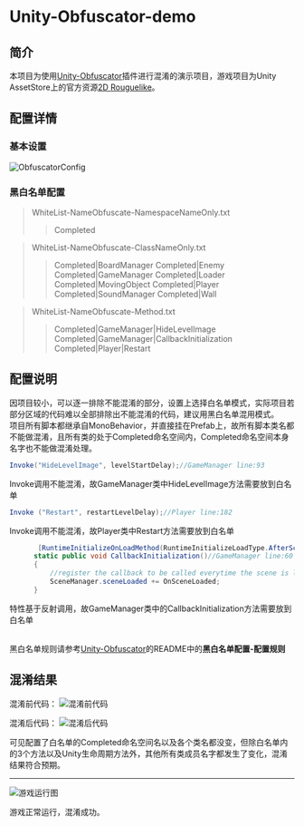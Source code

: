 # Unity-Obfuscator-demo

## 简介
本项目为使用[Unity-Obfuscator][1]插件进行混淆的演示项目，游戏项目为Unity AssetStore上的官方资源[2D Rouguelike][2]。

## 配置详情

### 基本设置
![ObfuscatorConfig][3]
### 黑白名单配置
 > WhiteList-NameObfuscate-NamespaceNameOnly.txt
 >> Completed
 
 > WhiteList-NameObfuscate-ClassNameOnly.txt
 >> Completed|BoardManager
 >> Completed|Enemy
 >> Completed|GameManager
 >> Completed|Loader
 >> Completed|MovingObject
 >> Completed|Player
 >> Completed|SoundManager
 >> Completed|Wall
 
 > WhiteList-NameObfuscate-Method.txt
 >> Completed|GameManager|HideLevelImage
 >> Completed|GameManager|CallbackInitialization
 >> Completed|Player|Restart
 
 
 
## 配置说明
 因项目较小，可以逐一排除不能混淆的部分，设置上选择白名单模式，实际项目若部分区域的代码难以全部排除出不能混淆的代码，建议用黑白名单混用模式。  
 项目所有脚本都继承自MonoBehavior，并直接挂在Prefab上，故所有脚本类名都不能做混淆，且所有类的处于Completed命名空间内，Completed命名空间本身名字也不能做混淆处理。
 
 ```c#
 Invoke("HideLevelImage", levelStartDelay);//GameManager line:93
 ```
 Invoke调用不能混淆，故GameManager类中HideLevelImage方法需要放到白名单
 
 ```c#
 Invoke ("Restart", restartLevelDelay);//Player line:182
 ```
 Invoke调用不能混淆，故Player类中Restart方法需要放到白名单
 
  ```c#
         [RuntimeInitializeOnLoadMethod(RuntimeInitializeLoadType.AfterSceneLoad)]
        static public void CallbackInitialization()//GameManager line:60
        {
            //register the callback to be called everytime the scene is loaded
            SceneManager.sceneLoaded += OnSceneLoaded;
        }
 ```
特性基于反射调用，故GameManager类中的CallbackInitialization方法需要放到白名单

<br>黑白名单规则请参考[Unity-Obfuscator][4]的README中的**黑白名单配置-配置规则**</br>

## 混淆结果

混淆前代码：
![混淆前代码][5]

混淆后代码：
![混淆后代码][6]

可见配置了白名单的Completed命名空间名以及各个类名都没变，但除白名单内的3个方法以及Unity生命周期方法外，其他所有类成员名字都发生了变化，混淆结果符合预期。

---
![游戏运行图][7]

游戏正常运行，混淆成功。


  [1]: https://github.com/DrFlower/Unity-Obfuscator "Unity-Obfuscator"
  [2]: https://assetstore.unity.com/packages/essentials/tutorial-projects/2d-roguelike-29825 "2D Rouguelike"
  [3]: https://github.com/DrFlower/Unity-Obfuscator-demo/blob/master/Doc/ObfuscatorConfig.png "ObfuscatorConfig"
  [4]: https://github.com/DrFlower/Unity-Obfuscator "Unity-Obfuscator"
  [5]: https://github.com/DrFlower/Unity-Obfuscator-demo/blob/master/Doc/ILSpyBeforeObfuscate.png "ILSpyBeforeObfuscate"
  [6]: https://github.com/DrFlower/Unity-Obfuscator-demo/blob/master/Doc/ILSpyAfterObfuscate.png "ILSpyAfterObfuscate"
  [7]: https://github.com/DrFlower/Unity-Obfuscator-demo/blob/master/Doc/Game.png "Game"